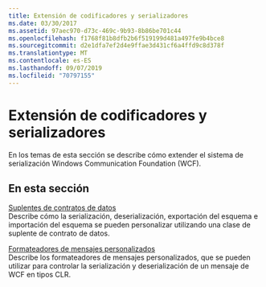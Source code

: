 ```yaml
---
title: Extensión de codificadores y serializadores
ms.date: 03/30/2017
ms.assetid: 97aec970-d73c-469c-9b93-8b86be701c44
ms.openlocfilehash: f1768f81b8dfb2b6f519199d481a497fe9b4bce8
ms.sourcegitcommit: d2e1dfa7ef2d4e9ffae3d431cf6a4ffd9c8d378f
ms.translationtype: MT
ms.contentlocale: es-ES
ms.lasthandoff: 09/07/2019
ms.locfileid: "70797155"
---
```

# <a name="extending-encoders-and-serializers"></a>Extensión de codificadores y serializadores
En los temas de esta sección se describe cómo extender el sistema de serialización Windows Communication Foundation (WCF).  
  
## <a name="in-this-section"></a>En esta sección  
 [Suplentes de contratos de datos](data-contract-surrogates.md)  
 Describe cómo la serialización, deserialización, exportación del esquema e importación del esquema se pueden personalizar utilizando una clase de suplente de contrato de datos.  
  
 [Formateadores de mensajes personalizados](custom-message-formatters.md)  
 Describe los formateadores de mensajes personalizados, que se pueden utilizar para controlar la serialización y deserialización de un mensaje de WCF en tipos CLR.
